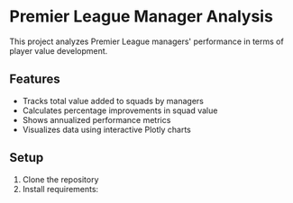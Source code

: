 # Premier League Manager Analysis

This project analyzes Premier League managers' performance in terms of player value development.

## Features
- Tracks total value added to squads by managers
- Calculates percentage improvements in squad value
- Shows annualized performance metrics
- Visualizes data using interactive Plotly charts

## Setup
1. Clone the repository
2. Install requirements: 